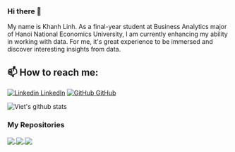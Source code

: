 ### Hi there 👋
My name is Khanh Linh. As a final-year student at Business Analytics major of Hanoi National Economics University, I am currently enhancing my ability in working with data. For me, it's great experience to be immersed and discover interesting insights from data.
<br>
## 📫 How to reach me: 

[![Linkedin](https://i.stack.imgur.com/gVE0j.png) LinkedIn](https://www.linkedin.com/in/khanhlinhba/) [![GitHub](https://i.stack.imgur.com/tskMh.png) GitHub](https://github.com/khlinh2512/) 



![Viet's github stats](https://github-readme-stats-git-masterrstaa-rickstaa.vercel.app/api?username=khlinh2512&show_icons=true&theme=buefy&hide=contribs,prs,issues)


### My Repositories

<a href="https://github.com/khlinh2512/Predict_Customer_Segmentation">
  <img align="center" src="https://github-readme-stats.vercel.app/api/pin/?username=khlinh2512&repo=Predict_Customer_Segmentation&theme=merko" />
</a>
<a href="https://github.com/khlinh2512/RFM-Analysis">
  <img align="center" src="https://github-readme-stats.vercel.app/api/pin/?username=khlinh2512&repo=RFM-Analysis&theme=merko" />
</a>
<a href="https://github.com/khlinh2512/BusinessAnalytics">
  <img align="center" src="https://github-readme-stats.vercel.app/api/pin/?username=khlinh2512&repo=BusinessAnalytics&theme=radical" />
</a>
<!--
**khlinh2512/khlinh2512** is a ✨ _special_ ✨ repository because its `README.md` (this file) appears on your GitHub profile.

Here are some ideas to get you started:

- 🔭 I’m currently working on ...
- 🌱 I’m currently learning ...
- 👯 I’m looking to collaborate on ...
- 🤔 I’m looking for help with ...
- 💬 Ask me about ...
- 📫 How to reach me: ...
- 😄 Pronouns: ...
- ⚡ Fun fact: ...
-->
